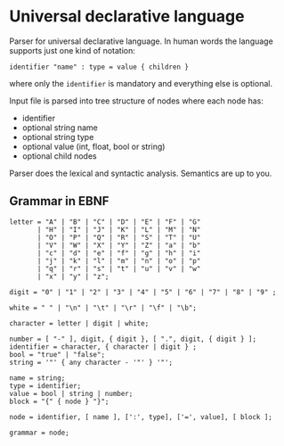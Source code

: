 # Universal declarative language
Parser for universal declarative language.
In human words the language supports just one kind of notation:
```
identifier "name" : type = value { children }
```
where only the `identifier` is mandatory and everything else is optional.  

Input file is parsed into tree structure of nodes where each node has:
- identifier
- optional string name
- optional string type
- optional value (int, float, bool or string)
- optional child nodes

Parser does the lexical and syntactic analysis. Semantics are up to you.

## Grammar in EBNF
```
letter = "A" | "B" | "C" | "D" | "E" | "F" | "G"
       | "H" | "I" | "J" | "K" | "L" | "M" | "N"
       | "O" | "P" | "Q" | "R" | "S" | "T" | "U"
       | "V" | "W" | "X" | "Y" | "Z" | "a" | "b"
       | "c" | "d" | "e" | "f" | "g" | "h" | "i"
       | "j" | "k" | "l" | "m" | "n" | "o" | "p"
       | "q" | "r" | "s" | "t" | "u" | "v" | "w"
       | "x" | "y" | "z";
       
digit = "0" | "1" | "2" | "3" | "4" | "5" | "6" | "7" | "8" | "9" ;

white = " " | "\n" | "\t" | "\r" | "\f" | "\b";

character = letter | digit | white;

number = [ "-" ], digit, { digit }, [ ".", digit, { digit } ];
identifier = character, { character | digit } ;
bool = "true" | "false";
string = '"' { any character - '"' } '"';

name = string;
type = identifier;
value = bool | string | number;
block = "{" { node } "}";

node = identifier, [ name ], [':', type], ['=', value], [ block ];

grammar = node;
```
